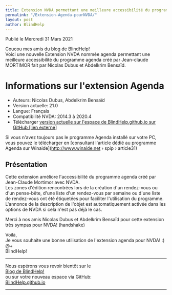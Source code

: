 ```yaml
---
title: Extension NVDA permettant une meilleure accessibilité du programme agenda créé par Jean-claude MORTIMOR
permalink: "/Extension-Agenda-pourNVDA/"
layout: post
author: BlindHelp
---
```


<footer>Publié le Mercredi 31 Mars 2021</footer>


Coucou mes amis du blog de BlindHelp!    
Voici une nouvelle Extension NVDA nommée agenda permettant une meilleure accessibilité du programme agenda créé par Jean-claude MORTIMOR fait  par Nicolas Dubus et Abdelkrim Bensaïd.    

# Informations sur l'extension Agenda #

* Auteurs: Nicolas Dubus, Abdelkrim Bensaïd
* Version actuelle: 21.0
* Langue: Français
* Compatibilité NVDA: 2014.3 à 2020.4
* Télécharger [version actuelle sur l'espace de BlindHelp.github.io sur GitHub [lien externe]](https://blindhelp.github.io/agenda-21.03.nvda-addon)

Si vous n'avez toujours pas le programme Agenda installé sur votre PC, vous pouvez le télécharger en [consultant l'article dédié  au programme Agenda sur Winaide](http://www.winaide.net › spip › article31)

## Présentation ##
Cette extension améliore l'accessibilité du programme agenda créé par Jean-Claude Mortimor avec NVDA.     
Les zones d'édition rencontrées lors de la création d'un rendez-vous ou d'un pense-bête, d'une liste d'un rendez-vous par semaine ou d'une liste de rendez-vous ont été étiquetées pour faciliter l'utilisation du programme.     
L'annonce de la description de l'objet est automatiquement activée dans les options de NVDA si cela n'est pas déjà le cas.     

Merci à nos amis Nicolas Dubus et Abdelkrim Bensaïd pour cette extension très sympas pour NVDA! (handshake)    

Voilà,    
Je vous souhaite une bonne utilisation de l'extension agenda pour NVDA! :)    
@+    
BlindHelp!    

---

Nous espérons vous revoir bientôt sur le      
[Blog de BlindHelp!](http://blindhelp.blogspot.fr/)                    
ou sur  votre nouveau espace via GitHub:                     
[BlindHelp.github.io](https://blindhelp.github.io)                    

---